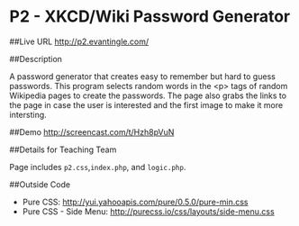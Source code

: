 # P2 - XKCD/Wiki Password Generator

##Live URL
<http://p2.evantingle.com/>

##Description

A password generator that creates easy to remember but hard to guess passwords. This program selects random words in the \<p\> tags of random Wikipedia pages to create the passwords. The page also grabs the links to the page in case the user is interested and the first image to make it more intersting.

##Demo
<http://screencast.com/t/Hzh8pVuN>

##Details for Teaching Team

Page includes `p2.css`,`index.php`, and `logic.php`.

##Outside Code

*	Pure CSS: http://yui.yahooapis.com/pure/0.5.0/pure-min.css
*	Pure CSS - Side Menu: http://purecss.io/css/layouts/side-menu.css